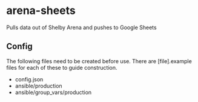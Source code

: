 # arena-sheets
Pulls data out of Shelby Arena and pushes to Google Sheets

## Config
The following files need to be created before use.  There are [file].example files for each of these to guide construction.
- config.json
- ansible/production
- ansible/group_vars/production
